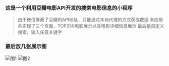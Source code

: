 ### 这是一个利用豆瓣电影API开发的搜索电影信息的小程序
> 由于微信屏蔽了豆瓣的API地址，只能通过本地代理的方式获取数据
> 本应用共实现了三个页面，TOP250电影展示以及电影详细信息展示
> 最后是自定义搜索，输入任意关键字

### 最后放几张展示图
![图1](https://i.loli.net/2018/06/26/5b31cd85bc632.pnghttps://i.l)
![图2](https://i.loli.net/2018/06/26/5b31cda888ff8.png)